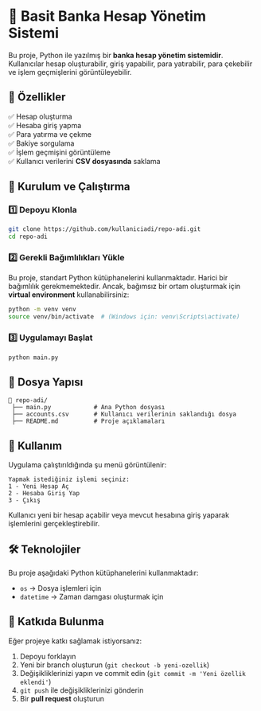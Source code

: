 # 🏦 Basit Banka Hesap Yönetim Sistemi

Bu proje, Python ile yazılmış bir **banka hesap yönetim sistemidir**. Kullanıcılar hesap oluşturabilir, giriş yapabilir, para yatırabilir, para çekebilir ve işlem geçmişlerini görüntüleyebilir.

## 📌 Özellikler
✅ Hesap oluşturma  
✅ Hesaba giriş yapma  
✅ Para yatırma ve çekme  
✅ Bakiye sorgulama  
✅ İşlem geçmişini görüntüleme  
✅ Kullanıcı verilerini **CSV dosyasında** saklama  

## 🚀 Kurulum ve Çalıştırma

### 1️⃣ Depoyu Klonla
```sh
git clone https://github.com/kullaniciadi/repo-adi.git
cd repo-adi
```

### 2️⃣ Gerekli Bağımlılıkları Yükle
Bu proje, standart Python kütüphanelerini kullanmaktadır. Harici bir bağımlılık gerekmemektedir. Ancak, bağımsız bir ortam oluşturmak için **virtual environment** kullanabilirsiniz:
```sh
python -m venv venv
source venv/bin/activate  # (Windows için: venv\Scripts\activate)
```

### 3️⃣ Uygulamayı Başlat
```sh
python main.py
```

## 📂 Dosya Yapısı
```
📂 repo-adi/
 ├── main.py            # Ana Python dosyası
 ├── accounts.csv       # Kullanıcı verilerinin saklandığı dosya
 ├── README.md          # Proje açıklamaları
```

## 📖 Kullanım
Uygulama çalıştırıldığında şu menü görüntülenir:
```
Yapmak istediğiniz işlemi seçiniz:
1 - Yeni Hesap Aç
2 - Hesaba Giriş Yap
3 - Çıkış
```
Kullanıcı yeni bir hesap açabilir veya mevcut hesabına giriş yaparak işlemlerini gerçekleştirebilir.

## 🛠 Teknolojiler
Bu proje aşağıdaki Python kütüphanelerini kullanmaktadır:
- `os` → Dosya işlemleri için
- `datetime` → Zaman damgası oluşturmak için

## 📌 Katkıda Bulunma
Eğer projeye katkı sağlamak istiyorsanız:
1. Depoyu forklayın  
2. Yeni bir branch oluşturun (`git checkout -b yeni-ozellik`)  
3. Değişikliklerinizi yapın ve commit edin (`git commit -m 'Yeni özellik eklendi'`)  
4. `git push` ile değişikliklerinizi gönderin  
5. Bir **pull request** oluşturun  

